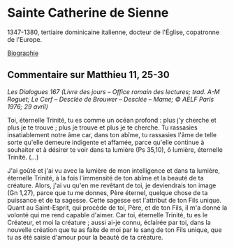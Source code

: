 # Sainte Catherine de Sienne
1347-1380, tertiaire dominicaine italienne, docteur de l'Église, copatronne de l'Europe.

[Biographie](https://fr.wikipedia.org/wiki/Catherine_de_Sienne)

## Commentaire sur Matthieu 11, 25-30 <a name="matthieu-11-25-30"></a>
*Les Dialogues 167 (Livre des jours – Office romain des lectures; trad. A-M Roguet; Le Cerf – Desclée de Brouwer – Desclée – Mame; © AELF Paris 1976; 29 avril)*

Toi, éternelle Trinité, tu es comme un océan profond : plus j'y cherche et plus je te trouve ; plus je trouve et plus je te cherche. Tu rassasies insatiablement notre âme car, dans ton abîme, tu rassasies l'âme de telle sorte qu'elle demeure indigente et affamée, parce qu'elle continue à souhaiter et à désirer te voir dans ta lumière (Ps 35,10), ô lumière, éternelle Trinité. (...)

J'ai goûté et j'ai vu avec la lumière de mon intelligence et dans ta lumière, éternelle Trinité, à la fois l'immensité de ton abîme et la beauté de ta créature. Alors, j'ai vu qu'en me revêtant de toi, je deviendrais ton image (Gn 1,27), parce que tu me donnes, Père éternel, quelque chose de ta puissance et de ta sagesse. Cette sagesse est l'attribut de ton Fils unique. Quant au Saint-Esprit, qui procède de toi, Père, et de ton Fils, il m'a donné la volonté qui me rend capable d'aimer. Car toi, éternelle Trinité, tu es le Créateur, et moi la créature ; aussi ai-je connu, éclairée par toi, dans la nouvelle création que tu as faite de moi par le sang de ton Fils unique, que tu as été saisie d'amour pour la beauté de ta créature.



